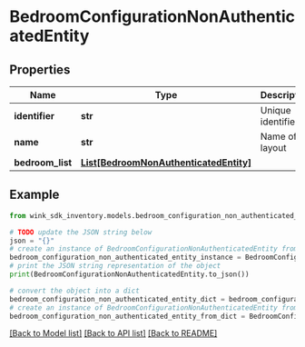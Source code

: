 # BedroomConfigurationNonAuthenticatedEntity


## Properties

Name | Type | Description | Notes
------------ | ------------- | ------------- | -------------
**identifier** | **str** | Unique identifier | 
**name** | **str** | Name of layout | 
**bedroom_list** | [**List[BedroomNonAuthenticatedEntity]**](BedroomNonAuthenticatedEntity.md) |  | 

## Example

```python
from wink_sdk_inventory.models.bedroom_configuration_non_authenticated_entity import BedroomConfigurationNonAuthenticatedEntity

# TODO update the JSON string below
json = "{}"
# create an instance of BedroomConfigurationNonAuthenticatedEntity from a JSON string
bedroom_configuration_non_authenticated_entity_instance = BedroomConfigurationNonAuthenticatedEntity.from_json(json)
# print the JSON string representation of the object
print(BedroomConfigurationNonAuthenticatedEntity.to_json())

# convert the object into a dict
bedroom_configuration_non_authenticated_entity_dict = bedroom_configuration_non_authenticated_entity_instance.to_dict()
# create an instance of BedroomConfigurationNonAuthenticatedEntity from a dict
bedroom_configuration_non_authenticated_entity_from_dict = BedroomConfigurationNonAuthenticatedEntity.from_dict(bedroom_configuration_non_authenticated_entity_dict)
```
[[Back to Model list]](../README.md#documentation-for-models) [[Back to API list]](../README.md#documentation-for-api-endpoints) [[Back to README]](../README.md)


